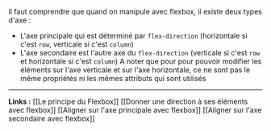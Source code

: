 Il faut comprendre que quand on manipule avec flexbox, il existe deux types d'axe :
- L'axe principale qui est déterminé par `flex-direction` (horizontale si c'est `row`, verticale si c'est `column`)
- L'axe secondaire est l'autre axe du `flex-direction` (verticale si c'est `row` et horizontale si c'est `column`)
A noter que pour pour pouvoir modifier les éléments sur  l'axe verticale et sur l'axe horizontale, ce ne sont pas le même propriétés ni les mêmes attributs qui sont utilisés
---
**Links :**
[[Le principe du Flexbox]]
[[Donner une direction à ses éléments avec flexbox]]
[[Aligner sur l'axe principale avec flexbox]]
[[Aligner sur l'axe secondaire avec flexbox]]